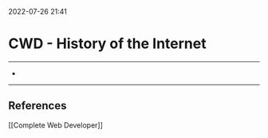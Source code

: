 2022-07-26 21:41
# CWD - History of the Internet
---

* 


---
## References
[[Complete Web Developer]]